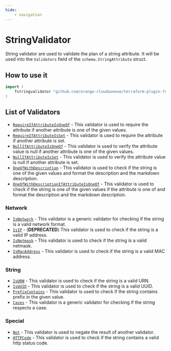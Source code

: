 ```yaml
---
hide:
    - navigation
---
```

# StringValidator

String validator are used to validate the plan of a string attribute.
It will be used into the `Validators` field of the `schema.StringAttribute` struct.

## How to use it

```go
import (
    fstringvalidator "github.com/orange-cloudavenue/terraform-plugin-framework-validators/stringvalidator"
)
```

## List of Validators

- [`RequireIfAttributeIsOneOf`](../common/require_if_attribute_is_one_of.md) - This validator is used to require the attribute if another attribute is one of the given values.
- [`RequireIfAttributeIsSet`](../common/require_if_attribute_is_set.md) - This validator is used to require the attribute if another attribute is set.
- [`NullIfAttributeIsOneOf`](../common/null_if_attribute_is_one_of.md) - This validator is used to verify the attribute value is null if another attribute is one of the given values.
- [`NullIfAttributeIsSet`](../common/null_if_attribute_is_set.md) - This validator is used to verify the attribute value is null if another attribute is set.
- [`OneOfWithDescription`](oneofwithdescription.md) - This validator is used to check if the string is one of the given values and format the description and the markdown description.
- [`OneOfWithDescriptionIfAttributeIsOneOf`](../common/oneofwithdescriptionifattributeisoneof.md) - This validator is used to check if the string is one of the given values if the attribute is one of and format the description and the markdown description.

### Network

- [`IsNetwork`](isnetwork.md) - This validator is a generic validator for checking if the string is a valid network format.
- [`IsIP`](isip.md) - (**DEPRECATED**) This validator is used to check if the string is a valid IP address.
- [`IsNetmask`](isnetmask.md) - This validator is used to check if the string is a valid netmask.
- [`IsMacAddress`](ismacaddress.md) - This validator is used to check if the string is a valid MAC address.

### String

- [`IsURN`](isurn.md) - This validator is used to check if the string is a valid URN.
- [`IsUUID`](isuuid.md) - This validator is used to check if the string is a valid UUID.
- [`PrefixContains`](prefixcontains.md) - This validator is used to check if the string contains prefix in the given value.
- [`Cases`](cases.md) - This validator is a generic validator for checking if the string respects a case.

### Special

- [`Not`](not.md) - This validator is used to negate the result of another validator.
- [`HTTPCode`](httpcode.md) - This validator is used to check if the string contains a valid http status code.
